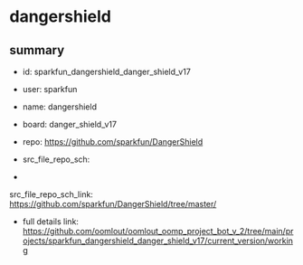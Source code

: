 # dangershield
 
## summary 
* id: sparkfun_dangershield_danger_shield_v17
* user: sparkfun
* name: dangershield
* board: danger_shield_v17
* repo: https://github.com/sparkfun/DangerShield



* src_file_repo_sch: 
*
 src_file_repo_sch_link: https://github.com/sparkfun/DangerShield/tree/master/
* full details link: https://github.com/oomlout/oomlout_oomp_project_bot_v_2/tree/main/projects/sparkfun_dangershield_danger_shield_v17/current_version/working  






